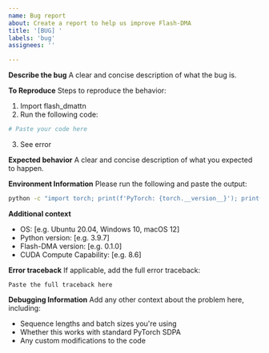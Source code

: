 ```yaml
---
name: Bug report
about: Create a report to help us improve Flash-DMA
title: '[BUG] '
labels: 'bug'
assignees: ''

---
```


**Describe the bug**
A clear and concise description of what the bug is.

**To Reproduce**
Steps to reproduce the behavior:
1. Import flash_dmattn
2. Run the following code:
```python
# Paste your code here
```
3. See error

**Expected behavior**
A clear and concise description of what you expected to happen.

**Environment Information**
Please run the following and paste the output:
```bash
python -c "import torch; print(f'PyTorch: {torch.__version__}'); print(f'CUDA: {torch.version.cuda}'); print(f'GPU: {torch.cuda.get_device_name() if torch.cuda.is_available() else \"None\"}')"
```

**Additional context**
- OS: [e.g. Ubuntu 20.04, Windows 10, macOS 12]
- Python version: [e.g. 3.9.7]
- Flash-DMA version: [e.g. 0.1.0]
- CUDA Compute Capability: [e.g. 8.6]

**Error traceback**
If applicable, add the full error traceback:
```
Paste the full traceback here
```

**Debugging Information**
Add any other context about the problem here, including:
- Sequence lengths and batch sizes you're using
- Whether this works with standard PyTorch SDPA
- Any custom modifications to the code
